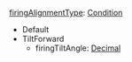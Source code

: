 
[firingAlignmentType](firingAlignmentType.md): [Condition](Condition.md)
  * Default
  * TiltForward
    * firingTiltAngle: [Decimal](Decimal.md)